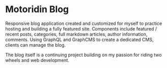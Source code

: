 # Motoridin Blog

Responsive blog application created and customized for myself to practice hosting and building a fully featured site. Components include featured / recent posts, categories, full markdown articles, author information, comments. Using GraphQL and GraphCMS to create a dedicated CMS, clients can manage the blog. 

The blog itself is a continuing project building on my passion for riding two wheels and web development.
